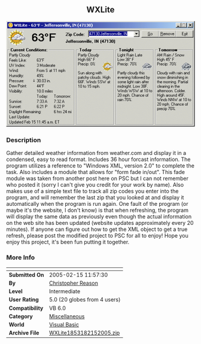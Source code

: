 ﻿<div align="center">

## WXLite

<img src="PIC2005215127576577.gif">
</div>

### Description

Gather detailed weather information from weather.com and display it in a condensed, easy to read format. Includes 36 hour forcast information. The program utilizes a reference to "Windows XML, version 2.0" to complete the task. Also includes a module that allows for "form fade in/out". This fade module was taken from another post here on PSC but I can not remember who posted it (sorry I can't give you credit for your work by name). Also makes use of a simple text file to track all zip codes you enter into the program, and will remember the last zip that you looked at and display it automatically when the program is run again. One fault of the program (or maybe it's the website, I don't know) is that when refreshing, the program will display the same data as previously even though the actual information on the web site has been updated (website updates approximately every 20 minutes). If anyone can figure out how to get the XML object to get a true refresh, please post the modified project to PSC for all to enjoy! Hope you enjoy this project, it's been fun putting it together.
 
### More Info
 


<span>             |<span>
---                |---
**Submitted On**   |2005-02-15 11:57:30
**By**             |[Christopher Reason](https://github.com/Planet-Source-Code/PSCIndex/blob/master/ByAuthor/christopher-reason.md)
**Level**          |Intermediate
**User Rating**    |5.0 (20 globes from 4 users)
**Compatibility**  |VB 6\.0
**Category**       |[Miscellaneous](https://github.com/Planet-Source-Code/PSCIndex/blob/master/ByCategory/miscellaneous__1-1.md)
**World**          |[Visual Basic](https://github.com/Planet-Source-Code/PSCIndex/blob/master/ByWorld/visual-basic.md)
**Archive File**   |[WXLite1853182152005\.zip](https://github.com/Planet-Source-Code/christopher-reason-wxlite__1-58922/archive/master.zip)








